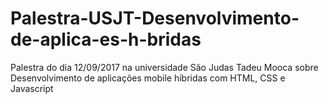 # Palestra-USJT-Desenvolvimento-de-aplica-es-h-bridas
Palestra do dia 12/09/2017 na universidade São Judas Tadeu Mooca sobre Desenvolvimento de aplicações mobile híbridas com HTML, CSS e Javascript
